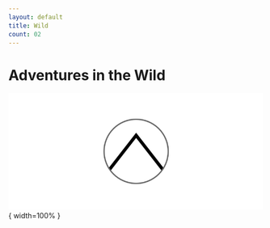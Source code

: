 ```yaml
---
layout: default
title: Wild
count: 02
---
```



# Adventures in the Wild

![](img/nature.png){ width=100% }

